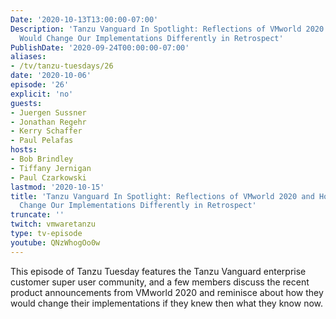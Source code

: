 ```yaml
---
Date: '2020-10-13T13:00:00-07:00'
Description: 'Tanzu Vanguard In Spotlight: Reflections of VMworld 2020 and How We
  Would Change Our Implementations Differently in Retrospect'
PublishDate: '2020-09-24T00:00:00-07:00'
aliases:
- /tv/tanzu-tuesdays/26
date: '2020-10-06'
episode: '26'
explicit: 'no'
guests:
- Juergen Sussner
- Jonathan Regehr
- Kerry Schaffer
- Paul Pelafas
hosts:
- Bob Brindley
- Tiffany Jernigan
- Paul Czarkowski
lastmod: '2020-10-15'
title: 'Tanzu Vanguard In Spotlight: Reflections of VMworld 2020 and How We Would
  Change Our Implementations Differently in Retrospect'
truncate: ''
twitch: vmwaretanzu
type: tv-episode
youtube: QNzWhogOo0w
---
```


This episode of Tanzu Tuesday features the Tanzu Vanguard enterprise customer super user community, and a few members discuss the recent product announcements from VMworld 2020 and reminisce about how they would change their implementations if they knew then what they know now.
